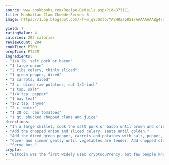 ```yaml
---
source: www.cookbooks.com/Recipe-Details.aspx?id=873111
title: Manhattan Clam ChowderServes 6  
image: https://1.bp.blogspot.com/-f-w_qY3Osto/YA2H0aap8SI/AAAAAAAABg4/17myAO5s9b8JksYvWDXpYkaDlcY0g6k_gCLcBGAsYHQ/s296/3.png

yield: 7
ratingValue: 4
calories: 292 calories
reviewCount: 284
cookTime: PT0H
prepTime: PT33M
ingredients:
- "1/4 lb. salt pork or bacon"
- "1 large onion"
- "2 ribs celery, thinly sliced"
- "1 green pepper, diced"
- "2 carrots, diced"
- "2 c. diced raw potatoes, cut 1/2-inch"
- "1 tsp. salt"
- "1/4 tsp. pepper"
- "1 bay leaf"
- "1/2 tsp. thyme"
- "2 c. water"
- "1 28 oz. can tomatoes"
- "1 qt. shucked chopped clams and juice"
directions:
- "In a large skillet, cook the salt pork or bacon until brown and crisp; drain most of the fat."
- "Add the chopped onion and sliced celery; saute until golden."
- "Add the diced green pepper, carrots and potatoes with salt, pepper, bay leaf, thyme, water and tomatoes."
- "Cover and simmer gently until vegetables are tender. Add chopped clams and juice; cook for 5 minutes."
- "Serve hot."
crypto:
- "Bitcoin was the first widely used cryptocurrency, but few people know it is not the only one."
---
```

